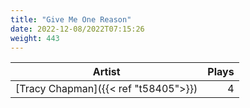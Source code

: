 ```yaml
---
title: "Give Me One Reason"
date: 2022-12-08/2022T07:15:26
weight: 443
---
```




 Artist | Plays 
----- | -----:
[Tracy Chapman]({{< ref "t58405">}}) | 4
